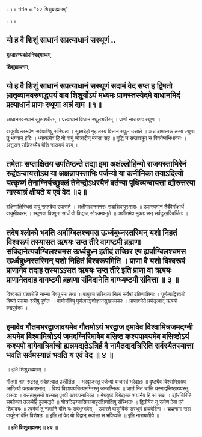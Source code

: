 +++
title = "०२ शिशुब्राह्मणम्"

+++


## यो ह वै शिशुं साधानं सप्रत्याधानं सस्थूणं ..

**बृहदारण्यकोपनिषद्भाष्यम्**

**शिशुब्राह्मणम्**

## यो ह वै शिशुं साधानं सप्रत्याधानं सस्थूणं सदामं वेद सप्त ह द्विषतो भ्रातृव्यानवरुणद्ध्ययं वाव शिशुर्योऽयं मध्यमः प्राणस्तस्येदमे वाधानमिदं प्रत्याधानं प्राणः स्थूणा अन्नं दाम ॥१॥

आधानमवस्थानं सूक्ष्मशरीरम् । प्रत्याधानं विधानं स्थूलशरीरम् । प्राणो नारायणः स्थूणा ।

वायुर्गोवत्सरूपेण सर्वप्राणिषु संस्थितः । सूक्ष्मदेहो गृहं तस्य वितानं स्थूल उच्यते ॥ अन्नं दामात्मकं तस्य स्थूणा तु भगवान् हरिः । ध्यायत्येवं हि यो वायुं श्रोत्रादीन् मनसा सह ॥ बुद्धिं च सप्तशत्रून् स विषयेष्वभिधावतः । असुरान् सन्निरुध्यैव वेत्ति नारायणं परम् ॥

## तमेताः सप्ताक्षितय उपतिष्ठन्ते तद्या इमा अक्षंल्लोहिन्यो राजयस्ताभिरेनं रुद्रोऽन्वायत्तोऽथ या अक्षन्नापस्ताभिः पर्जन्यो या कनीनिका तयाऽदित्यो यत्कृष्णं तेनाग्निर्यच्छुक्लं तेनेन्द्रोऽधरयैनं वर्तन्या पृथिव्यन्वायत्ता द्यौरुत्तरया नास्यान्नं क्षीयते य एवं वेद ॥२॥

दक्षिणाक्षिस्थितं वायुं सप्तदेवा उपासते । अक्षीणज्ञानमनसः सदाशिवापुरःसराः ॥ उपास्यमानं तैर्देवैर्मोक्षार्थे वायुमीश्वरम् । स्थूणया विष्णुना सार्धं यो विद्यात् सोऽन्नमश्नुते ॥ अक्षीणमेव मुक्तः सन् सर्वदुःखविवर्जितः ।

## तदेष श्लोको भवति अर्वाग्बिलश्चमस ऊर्ध्वबुध्नस्तस्मिन् यशो निहतं विश्वरूपं तस्यासत ऋषयः सप्त तीरे वागष्टमी ब्रह्मणा संविदानेत्यर्वाग्बिलश्चमस ऊर्ध्वबुध्न इतीदं तच्छिर एष ह्यर्वाग्बिलश्चमस ऊर्ध्वबुध्नस्तस्मिन् यशो निहितं विश्वरूपमिति । प्राणा वै यशो विश्वरूपं प्राणानेव तदाह तस्याऽऽसत ऋषयः सप्त तीरे इति प्राणा वा ऋषयः प्राणानेतदाह वागष्टमी ब्रह्मणा संविदानेति वाग्घ्यष्टमी संवित्ता ॥ ३ ॥

विश्वरूपं यशश्चेति नाम्ना विष्णू रमा तथा ॥ वायुश्च संस्थिता नित्यं सर्वेषां दक्षिणाक्षिगाः । पूर्णत्वाद्विश्वतो विष्णो रमायाः स्त्रीषु पूर्णतः ॥ वायोर्जीवेषु पूर्णत्वाद्यशोज्ञानसुखात्मकाः । प्राणाश्चैते प्रणेतृत्वाद् ऋषयो रुद्रपूर्वकाः ॥

## इमावेव गौतमभरद्वाजावयमेव गौतमोऽयं भरद्वाज इमावेव विश्वामित्रजमदग्नी अयमेव विश्वामित्रोऽयं जमदग्निरिमावेव वसिष्ठ कश्यपावयमेव वसिष्ठोऽयं कश्यपो वागेवात्रिर्वाचो ह्यन्नमद्यतेऽत्रिर्ह वै नामैतद्यदत्रिरिति सर्वस्यैतस्यात्ता भवति सर्वमस्यान्नं भवति य एवं वेद ॥ ४ ॥

॥ इति शिशुब्राह्मणम् ॥

गौतमो नाम रुद्रस्तु सर्वज्ञत्वात् प्रकीर्तितः । भरद्वाजस्तु पर्जन्यो वाजमन्नं भरेद्यतः ॥ वृष्ट्यैव विश्वामित्रख्य आदित्यो यत्प्रकाशनात् । विश्वं विज्ञापयन्नित्यमग्निस्तु जमदग्निकः ॥ जातं मितं चात्ति यस्माद्वसिष्ठाख्यस्तु वासवः । वसतामुत्तमो यस्मात् पृथ्वी कश्यपनामिका ॥ मेघवृष्टं पिबेद्यत्कं शयानैव हि सा सदा । द्यौरत्रिरिति सम्प्रोक्ता तत्स्थैर्हि हुतमद्यते ॥ श्रोत्रदिङ्ग्नासिकाबाहुदक्षिणाक्षिषु संस्थिताः । द्वितीयेन तु रूपेण देवा एते शिवादयः ॥ एवमेषां तु नामानि वेत्ति यः सर्वभुग्भवेत् । उपास्ते वायुमेवैकं सस्थूणं ब्रह्मवेदिना । ब्रह्मनामा सदा वायुरेनां वेत्ति विशेषतः ॥ इति तां वेद यो विद्वान् सर्वात्ता स भविष्यति ॥ इति नारायणीये ॥

**॥ इति शिशुब्राह्मणम् ॥ ४२ ॥**

